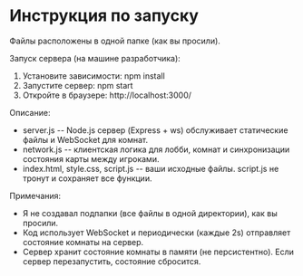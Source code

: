 Инструкция по запуску
=====================

Файлы расположены в одной папке (как вы просили).

Запуск сервера (на машине разработчика):
1. Установите зависимости:
   npm install
2. Запустите сервер:
   npm start
3. Откройте в браузере: http://localhost:3000/

Описание:
- server.js -- Node.js сервер (Express + ws) обслуживает статические файлы и WebSocket для комнат.
- network.js -- клиентская логика для лобби, комнат и синхронизации состояния карты между игроками.
- index.html, style.css, script.js -- ваши исходные файлы. script.js не тронут и сохраняет все функции.

Примечания:
- Я не создавал подпапки (все файлы в одной директории), как вы просили.
- Код использует WebSocket и периодически (каждые 2s) отправляет состояние комнаты на сервер.
- Сервер хранит состояние комнаты в памяти (не персистентно). Если сервер перезапустить, состояние сбросится.